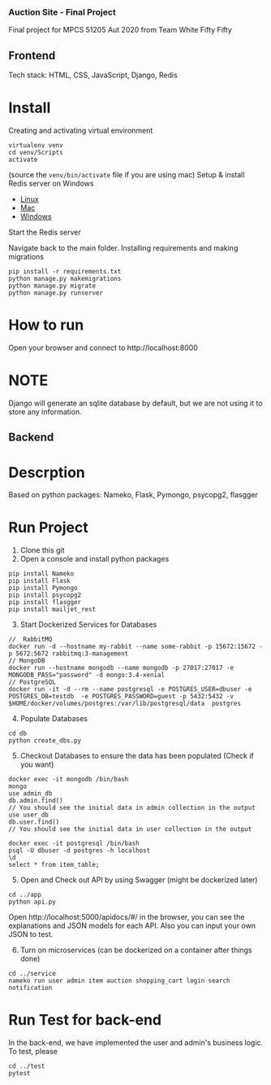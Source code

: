 ### Auction Site - Final Project

Final project for MPCS 51205 Aut 2020 from Team White Fifty Fifty 

## Frontend

Tech stack: HTML, CSS, JavaScript, Django, Redis 

# Install

Creating and activating virtual environment

    virtualenv venv
    cd venv/Scripts
    activate
(source the `venv/bin/activate` file if you are using mac)
Setup & install Redis server on Windows
* [Linux](https://redis.io/topics/quickstart)
* [Mac](https://medium.com/@petehouston/install-and-config-redis-on-mac-os-x-via-homebrew-eb8df9a4f298)
* [Windows](https://www.onlinetutorialspoint.com/spring-boot/setup-install-redis-server-on-windows-10.html)

Start the Redis server 
  
Navigate back to the main folder. Installing requirements and making migrations

    pip install -r requirements.txt
    python manage.py makemigrations
    python manage.py migrate
    python manage.py runserver

# How to run

Open your browser and connect to http://localhost:8000

# NOTE

Django will generate an sqlite database by default, but we are not using it to store any information.

## Backend

# Descrption
Based on python packages: Nameko, Flask, Pymongo, psycopg2, flasgger

# Run Project
1. Clone this git
2. Open a console and install python packages
```
pip install Nameko
pip install Flask
pip install Pymongo
pip install psycopg2
pip install flasgger
pip install mailjet_rest
```

3. Start Dockerized Services for Databases
```
//  RabbitMQ
docker run -d --hostname my-rabbit --name some-rabbit -p 15672:15672 -p 5672:5672 rabbitmq:3-management
// MongoDB
docker run --hostname mongodb --name mongodb -p 27017:27017 -e MONGODB_PASS="password" -d mongo:3.4-xenial
// PostgreSQL
docker run -it -d --rm --name postgresql -e POSTGRES_USER=dbuser -e POSTGRES_DB=testdb  -e POSTGRES_PASSWORD=guest -p 5432:5432 -v $HOME/docker/volumes/postgres:/var/lib/postgresql/data  postgres
```

4. Populate Databases 
```
cd db
python create_dbs.py
```

5. Checkout Databases to ensure the data has been populated (Check if you want)
```
docker exec -it mongodb /bin/bash
mongo
use admin_db
db.admin.find()
// You should see the initial data in admin collection in the output
use user_db
db.user.find()
// You should see the initial data in user collection in the output
```

```
docker exec -it postgresql /bin/bash
psql -U dbuser -d postgres -h localhost
\d
select * from item_table;
```

5. Open and Check out API by using Swagger (might be dockerized later)
```
cd ../app
python api.py
```
Open http://localhost:5000/apidocs/#/ in the browser, you can see the explanations and JSON models for each API. Also you can input your own JSON to test.

6. Turn on microservices (can be dockerized on a container after things done)
```
cd ../service
nameko run user admin item auction shopping_cart login search notification
```

# Run Test for back-end
In the back-end, we have implemented the user and admin's business logic. To test, please 
```
cd ../test
pytest
```
